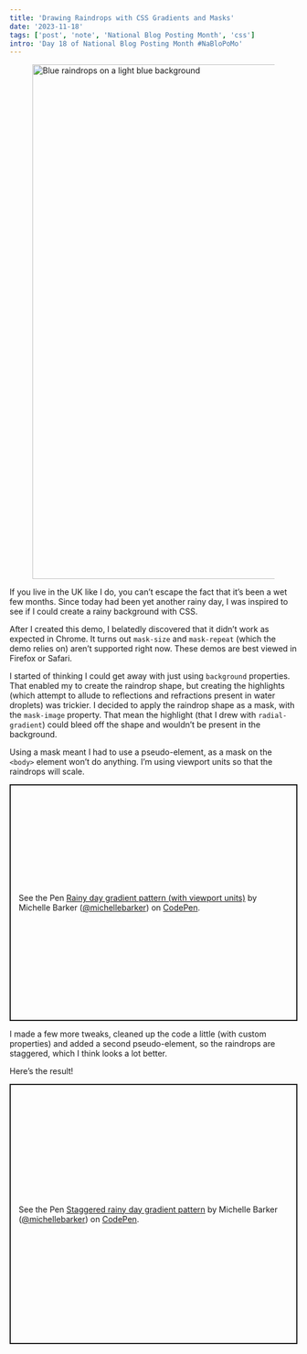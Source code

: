 ```yaml
---
title: 'Drawing Raindrops with CSS Gradients and Masks'
date: '2023-11-18'
tags: ['post', 'note', 'National Blog Posting Month', 'css']
intro: 'Day 18 of National Blog Posting Month #NaBloPoMo'
---
```


<figure>
  <img src="/rainy-gradient_900.webp" width="1600" height="900" srcset="/rainy-gradient_1800.webp 1800w, /rainy-gradient_1600.webp 1600w, /rainy-gradient_1200.webp 1200w, /rainy-gradient_900.webp 900w" sizes="(max-width: 1080px) 90vw, 930px" alt="Blue raindrops on a light blue background">
</figure>

If you live in the UK like I do, you can’t escape the fact that it’s been a wet few months. Since today had been yet another rainy day, I was inspired to see if I could create a rainy background with CSS.

After I created this demo, I belatedly discovered that it didn’t work as expected in Chrome. It turns out `mask-size` and `mask-repeat` (which the demo relies on) aren’t supported right now. These demos are best viewed in Firefox or Safari.

I started of thinking I could get away with just using `background` properties. That enabled my to create the raindrop shape, but creating the highlights (which attempt to allude to reflections and refractions present in water droplets) was trickier. I decided to apply the raindrop shape as a mask, with the `mask-image` property. That mean the highlight (that I drew with `radial-gradient`) could bleed off the shape and wouldn’t be present in the background.

Using a mask meant I had to use a pseudo-element, as a mask on the `<body>` element won’t do anything. I’m using viewport units so that the raindrops will scale.

<p class="codepen" data-height="455" data-default-tab="result" data-slug-hash="RwvQNgx" data-user="michellebarker" style="height: 414px; box-sizing: border-box; display: flex; align-items: center; justify-content: center; border: 2px solid; margin: 1em 0; padding: 1em;">
  <span>See the Pen <a href="https://codepen.io/michellebarker/pen/RwvQNgx">
  Rainy day gradient pattern (with viewport units)</a> by Michelle Barker (<a href="https://codepen.io/michellebarker">@michellebarker</a>)
  on <a href="https://codepen.io">CodePen</a>.</span>
</p>
<script async src="https://cpwebassets.codepen.io/assets/embed/ei.js"></script>

I made a few more tweaks, cleaned up the code a little (with custom properties) and added a second pseudo-element, so the raindrops are staggered, which I think looks a lot better.

Here’s the result!

<p class="codepen" data-height="455" data-default-tab="result" data-slug-hash="MWLQwpJ" data-user="michellebarker" style="height: 455px; box-sizing: border-box; display: flex; align-items: center; justify-content: center; border: 2px solid; margin: 1em 0; padding: 1em;">
  <span>See the Pen <a href="https://codepen.io/michellebarker/pen/MWLQwpJ">
  Staggered rainy day gradient pattern</a> by Michelle Barker (<a href="https://codepen.io/michellebarker">@michellebarker</a>)
  on <a href="https://codepen.io">CodePen</a>.</span>
</p>
<script async src="https://cpwebassets.codepen.io/assets/embed/ei.js"></script>
